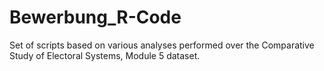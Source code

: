 # Bewerbung_R-Code
Set of scripts based on various analyses performed over the Comparative Study of Electoral Systems, Module 5 dataset.
